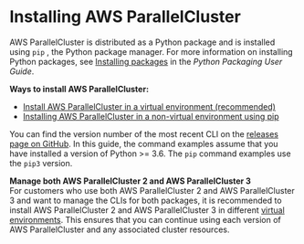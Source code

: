 # Installing AWS ParallelCluster<a name="install-v3-parallelcluster"></a>

AWS ParallelCluster is distributed as a Python package and is installed using `pip` , the Python package manager\. For more information on installing Python packages, see [Installing packages](https://packaging.python.org/tutorials/installing-packages/) in the *Python Packaging User Guide*\.

**Ways to install AWS ParallelCluster:**
+ [Install AWS ParallelCluster in a virtual environment \(recommended\)](install-v3-virtual-environment.md)
+ [Installing AWS ParallelCluster in a non\-virtual environment using pip](install-v3-pip.md)

You can find the version number of the most recent CLI on the [releases page on GitHub](https://github.com/aws/aws-parallelcluster/releases)\. In this guide, the command examples assume that you have installed a version of Python >= 3\.6\. The `pip` command examples use the `pip3` version\.

**Manage both AWS ParallelCluster 2 and AWS ParallelCluster 3**  
 For customers who use both AWS ParallelCluster 2 and AWS ParallelCluster 3 and want to manage the CLIs for both packages, it is recommended to install AWS ParallelCluster 2 and AWS ParallelCluster 3 in different [virtual environments](install-v3-virtual-environment.md)\. This ensures that you can continue using each version of AWS ParallelCluster and any associated cluster resources\.